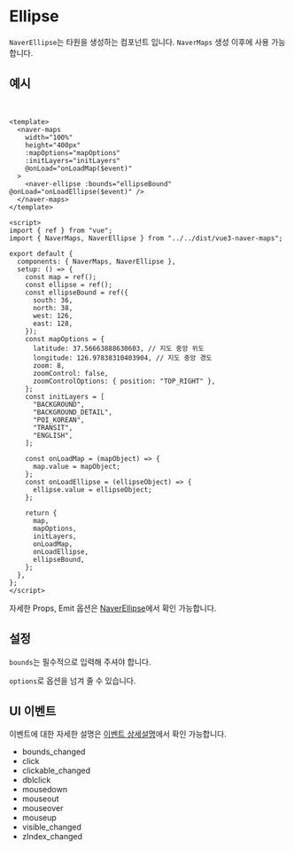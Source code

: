 # Ellipse

`NaverEllipse`는 타원을 생성하는 컴포넌트 입니다. `NaverMaps` 생성 이후에 사용 가능합니다.

## 예시

\
<naver-ellipse />

```vue
<template>
  <naver-maps
    width="100%"
    height="400px"
    :mapOptions="mapOptions"
    :initLayers="initLayers"
    @onLoad="onLoadMap($event)"
  >
    <naver-ellipse :bounds="ellipseBound" @onLoad="onLoadEllipse($event)" />
  </naver-maps>
</template>

<script>
import { ref } from "vue";
import { NaverMaps, NaverEllipse } from "../../dist/vue3-naver-maps";

export default {
  components: { NaverMaps, NaverEllipse },
  setup: () => {
    const map = ref();
    const ellipse = ref();
    const ellipseBound = ref({
      south: 36,
      north: 38,
      west: 126,
      east: 128,
    });
    const mapOptions = {
      latitude: 37.56663888630603, // 지도 중앙 위도
      longitude: 126.97838310403904, // 지도 중앙 경도
      zoom: 8,
      zoomControl: false,
      zoomControlOptions: { position: "TOP_RIGHT" },
    };
    const initLayers = [
      "BACKGROUND",
      "BACKGROUND_DETAIL",
      "POI_KOREAN",
      "TRANSIT",
      "ENGLISH",
    ];

    const onLoadMap = (mapObject) => {
      map.value = mapObject;
    };
    const onLoadEllipse = (ellipseObject) => {
      ellipse.value = ellipseObject;
    };

    return {
      map,
      mapOptions,
      initLayers,
      onLoadMap,
      onLoadEllipse,
      ellipseBound,
    };
  },
};
</script>
```

자세한 Props, Emit 옵션은 [NaverEllipse](../api/#naverellipse)에서 확인 가능합니다.

## 설정

`bounds`는 필수적으로 입력해 주셔야 합니다.

`options`로 옵션을 넘겨 줄 수 있습니다.

## UI 이벤트

이벤트에 대한 자세한 설명은 [이벤트 상세설명](https://navermaps.github.io/maps.js.ncp/docs/naver.maps.Ellipse.html#toc24__anchor)에서 확인 가능합니다.

- bounds_changed
- click
- clickable_changed
- dblclick
- mousedown
- mouseout
- mouseover
- mouseup
- visible_changed
- zIndex_changed
